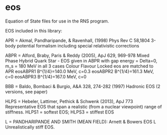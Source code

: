 # eos
Equation of State files for use in the RNS program.

EOS included in this library:

APR = Akmal, Pandharipande, & Ravenhall, (1998) Phys Rev C 58,1804
3-body potential formalism including special relativistic corrections
      
ABPR = Alford, Braby, Paris & Reddy (2005), ApJ 629, 969-978
		Mixed Phase Hybrid Quark Star - EOS given in ABPR 
		with gap energy = Delta=0, m_s = 180 MeV 
		in all 3 cases Colour Flavour Locked eos are matched to APR 
      eosABPR1	B^{1/4}=140.0 MeV, c=0.3
      eosABPR2	B^{1/4}=161.3 MeV, c=0
      eosABPR3	B^{1/4}=167.0 MeV, c=0
      
BBB = Baldo, Bombaci & Burgio, A&A 328, 274-282 (1997)
    Hadronic EOS (2 versions, see paper)

HLPS = Hebeler, Lattimer, Pethick & Schwenk (2013), ApJ 773
Representative EOS that span a realistic (from a nuclear viewpoint) range of stiffness.
HLPS1 = softest EOS; HLPS3 = stiffest EOS

L = PANDHARIPANDE AND SMITH (MEAN FIELD): Arnett & Bowers EOS L
Unrealistically stiff EOS.
